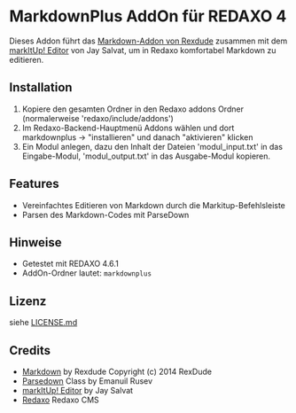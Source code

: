 MarkdownPlus AddOn für REDAXO 4
===========================

Dieses Addon führt das [Markdown-Addon von Rexdude](https://github.com/RexDude/markdown) zusammen mit dem [markItUp! Editor](http://markitup.jaysalvat.com/home/) von Jay Salvat, um in Redaxo komfortabel Markdown zu editieren.

Installation
------------

1. Kopiere den gesamten Ordner in den Redaxo addons Ordner (normalerweise 'redaxo/include/addons')
2. Im Redaxo-Backend-Hauptmenü Addons wählen und dort markdownplus -> "installieren" und danach "aktivieren" klicken
3. Ein Modul anlegen, dazu den Inhalt der Dateien 'modul_input.txt' in das Eingabe-Modul, 'modul_output.txt' in das Ausgabe-Modul kopieren.

Features
--------

* Vereinfachtes Editieren von Markdown durch die Markitup-Befehlsleiste
* Parsen des Markdown-Codes mit ParseDown

Hinweise
--------

* Getestet mit REDAXO 4.6.1
* AddOn-Ordner lautet: `markdownplus`

Lizenz
------

siehe [LICENSE.md](LICENSE.md)

Credits
-------

* [Markdown](https://github.com/RexDude/markdown) by Rexdude Copyright (c) 2014 RexDude
* [Parsedown](http://parsedown.org/) Class by Emanuil Rusev
* [markItUp! Editor](http://markitup.jaysalvat.com/home/) by Jay Salvat
* [Redaxo](http://www.redaxo.org) Redaxo CMS